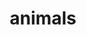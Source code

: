 ---
pid: LLP583
title: animals
location_transcription: pet store
zipcode: '19120'
outside_phl: 
neighborhood: Logan,Olney
age: '11'
age_range: 6-13
instagram: 
image_file_name: LLP_583.jpg
proposal_transcription: Animals -
topic: Animals
topic_summary: '0'
type: Sculpture Statue
keywords_other: 
credit: Mario Afonte
image_labels: 
twitter: 
facebook: 
permalink: "/monuments/llp583/"
layout: item-page
---